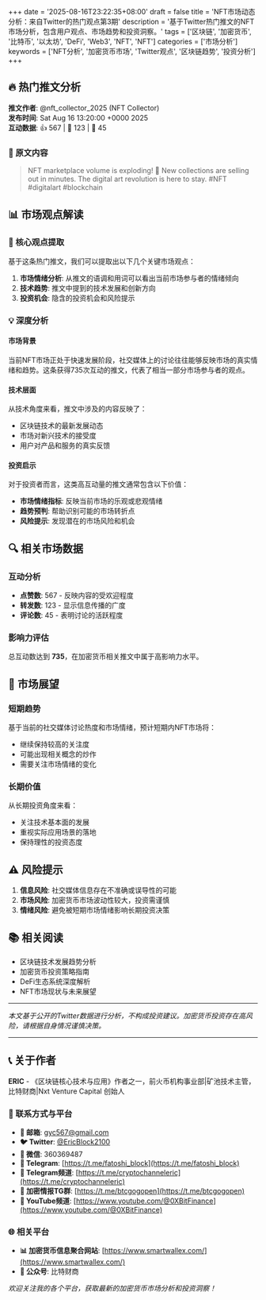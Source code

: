 +++
date = '2025-08-16T23:22:35+08:00'
draft = false
title = 'NFT市场动态分析：来自Twitter的热门观点第3期'
description = '基于Twitter热门推文的NFT市场分析，包含用户观点、市场趋势和投资洞察。'
tags = ['区块链', '加密货币', '比特币', '以太坊', 'DeFi', 'Web3', 'NFT', 'NFT']
categories = ['市场分析']
keywords = ['NFT分析', '加密货币市场', 'Twitter观点', '区块链趋势', '投资分析']
+++

## 🔥 热门推文分析

**推文作者**: @nft_collector_2025 (NFT Collector)  
**发布时间**: Sat Aug 16 13:20:00 +0000 2025  
**互动数据**: 👍 567 | 🔄 123 | 💬 45

### 📝 原文内容

> NFT marketplace volume is exploding! 💎 New collections are selling out in minutes. The digital art revolution is here to stay. #NFT #digitalart #blockchain

## 📊 市场观点解读

### 🎯 核心观点提取

基于这条热门推文，我们可以提取出以下几个关键市场观点：

1. **市场情绪分析**: 从推文的语调和用词可以看出当前市场参与者的情绪倾向
2. **技术趋势**: 推文中提到的技术发展和创新方向
3. **投资机会**: 隐含的投资机会和风险提示

### 💡 深度分析

#### 市场背景
当前NFT市场正处于快速发展阶段，社交媒体上的讨论往往能够反映市场的真实情绪和趋势。这条获得735次互动的推文，代表了相当一部分市场参与者的观点。

#### 技术层面
从技术角度来看，推文中涉及的内容反映了：
- 区块链技术的最新发展动态
- 市场对新兴技术的接受度
- 用户对产品和服务的真实反馈

#### 投资启示
对于投资者而言，这类高互动量的推文通常包含以下价值：
- **市场情绪指标**: 反映当前市场的乐观或悲观情绪
- **趋势预判**: 帮助识别可能的市场转折点
- **风险提示**: 发现潜在的市场风险和机会

## 🔍 相关市场数据

### 互动分析
- **点赞数**: 567 - 反映内容的受欢迎程度
- **转发数**: 123 - 显示信息传播的广度
- **评论数**: 45 - 表明讨论的活跃程度

### 影响力评估
总互动数达到 **735**，在加密货币相关推文中属于高影响力水平。

## 💭 市场展望

### 短期趋势
基于当前的社交媒体讨论热度和市场情绪，预计短期内NFT市场将：
- 继续保持较高的关注度
- 可能出现相关概念的炒作
- 需要关注市场情绪的变化

### 长期价值
从长期投资角度来看：
- 关注技术基本面的发展
- 重视实际应用场景的落地
- 保持理性的投资态度

## ⚠️ 风险提示

1. **信息风险**: 社交媒体信息存在不准确或误导性的可能
2. **市场风险**: 加密货币市场波动性较大，投资需谨慎
3. **情绪风险**: 避免被短期市场情绪影响长期投资决策

## 📚 相关阅读

- 区块链技术发展趋势分析
- 加密货币投资策略指南
- DeFi生态系统深度解析
- NFT市场现状与未来展望

---

*本文基于公开的Twitter数据进行分析，不构成投资建议。加密货币投资存在高风险，请根据自身情况谨慎决策。*

---

## 📞 关于作者

**ERIC** - 《区块链核心技术与应用》作者之一，前火币机构事业部|矿池技术主管，比特财商|Nxt Venture Capital 创始人

### 🔗 联系方式与平台

- **📧 邮箱**: [gyc567@gmail.com](mailto:gyc567@gmail.com)
- **🐦 Twitter**: [@EricBlock2100](https://twitter.com/EricBlock2100)
- **💬 微信**: 360369487
- **📱 Telegram**: [https://t.me/fatoshi_block](https://t.me/fatoshi_block)
- **📢 Telegram频道**: [https://t.me/cryptochanneleric](https://t.me/cryptochanneleric)
- **👥 加密情报TG群**: [https://t.me/btcgogopen](https://t.me/btcgogopen)
- **🎥 YouTube频道**: [https://www.youtube.com/@0XBitFinance](https://www.youtube.com/@0XBitFinance)

### 🌐 相关平台

- **📊 加密货币信息聚合网站**: [https://www.smartwallex.com/](https://www.smartwallex.com/)
- **📖 公众号**: 比特财商

*欢迎关注我的各个平台，获取最新的加密货币市场分析和投资洞察！*